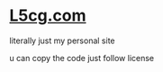 # [L5cg.com](https://l5cg.com)
literally just my personal site

u can copy the code just follow license 

